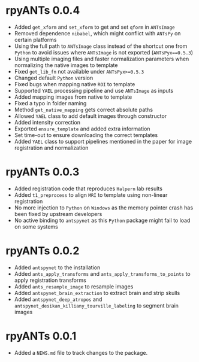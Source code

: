 # rpyANTs 0.0.4

* Added `get_xform` and `set_xform` to get and set `qform` in `ANTsImage`
* Removed dependence `nibabel`, which might conflict with `ANTsPy` on certain platforms
* Using the full path to `ANTsImage` class instead of the shortcut one from `Python` to avoid issues where `ANTsImage` is not exported (`ANTsPyx==0.5.3`)
* Using multiple imaging files and faster normalization parameters when normalizing the native images to template
* Fixed `get_lib_fn` not available under `ANTsPyx>=0.5.3`
* Changed default `Python` version
* Fixed bugs when mapping native `ROI` to template
* Supported `YAEL` processing pipeline and use `ANTsImage` as inputs
* Added mapping images from native to template
* Fixed a typo in folder naming
* Method `get_native_mapping` gets correct absolute paths
* Allowed `YAEL` class to add default images through constructor
* Added intensity correction
* Exported `ensure_template` and added extra information
* Set time-out to ensure downloading the correct templates
* Added `YAEL` class to support pipelines mentioned in the paper for image registration and normalization

# rpyANTs 0.0.3

* Added registration code that reproduces `Halpern` lab results
* Added `t1_preprocess` to align `MRI` to template using non-linear registration
* No more injection to `Python` on `Windows` as the memory pointer crash has been fixed by upstream developers
* No active binding to `antspynet` as this `Python` package might fail to load on some systems

# rpyANTs 0.0.2

* Added `antspynet` to the installation
* Added `ants_apply_transforms` and `ants_apply_transforms_to_points` to apply registration transforms
* Added `ants_resample_image` to resample images
* Added `antspynet_brain_extraction` to extract brain and strip skulls
* Added `antspynet_deep_atropos` and  `antspynet_desikan_killiany_tourville_labeling` to segment brain images

# rpyANTs 0.0.1

* Added a `NEWS.md` file to track changes to the package.
